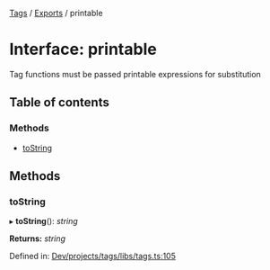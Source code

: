 [Tags](../README.md) / [Exports](../modules.md) / printable

# Interface: printable

Tag functions must be passed printable expressions for substitution

## Table of contents

### Methods

- [toString](printable.md#tostring)

## Methods

### toString

▸ **toString**(): *string*

**Returns:** *string*

Defined in: [Dev/projects/tags/libs/tags.ts:105](https://github.com/jr-grenoble/tags/blob/6250c7b/libs/tags.ts#L105)
